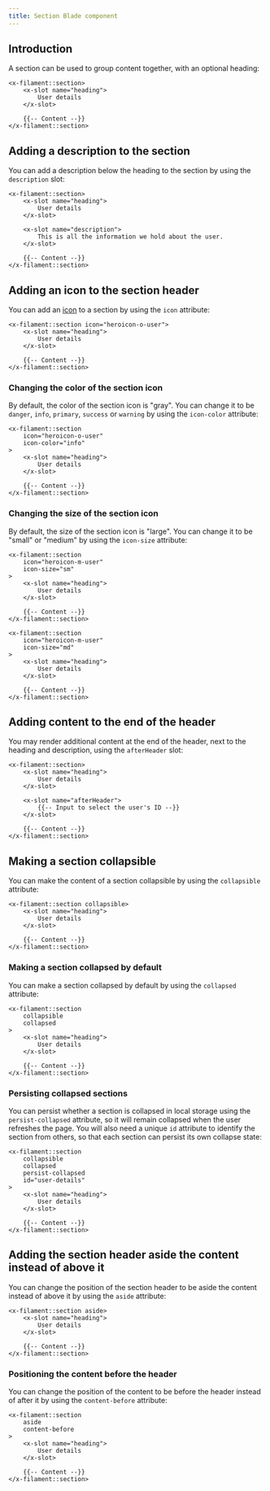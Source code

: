 ```yaml
---
title: Section Blade component
---
```


## Introduction

A section can be used to group content together, with an optional heading:

```blade
<x-filament::section>
    <x-slot name="heading">
        User details
    </x-slot>

    {{-- Content --}}
</x-filament::section>
```

## Adding a description to the section

You can add a description below the heading to the section by using the `description` slot:

```blade
<x-filament::section>
    <x-slot name="heading">
        User details
    </x-slot>

    <x-slot name="description">
        This is all the information we hold about the user.
    </x-slot>

    {{-- Content --}}
</x-filament::section>
```

## Adding an icon to the section header

You can add an [icon](../styling/icons) to a section by using the `icon` attribute:

```blade
<x-filament::section icon="heroicon-o-user">
    <x-slot name="heading">
        User details
    </x-slot>

    {{-- Content --}}
</x-filament::section>
```

### Changing the color of the section icon

By default, the color of the section icon is "gray". You can change it to be `danger`, `info`, `primary`, `success` or `warning` by using the `icon-color` attribute:

```blade
<x-filament::section
    icon="heroicon-o-user"
    icon-color="info"
>
    <x-slot name="heading">
        User details
    </x-slot>

    {{-- Content --}}
</x-filament::section>
```

### Changing the size of the section icon

By default, the size of the section icon is "large". You can change it to be "small" or "medium" by using the `icon-size` attribute:

```blade
<x-filament::section
    icon="heroicon-m-user"
    icon-size="sm"
>
    <x-slot name="heading">
        User details
    </x-slot>

    {{-- Content --}}
</x-filament::section>

<x-filament::section
    icon="heroicon-m-user"
    icon-size="md"
>
    <x-slot name="heading">
        User details
    </x-slot>

    {{-- Content --}}
</x-filament::section>
```

## Adding content to the end of the header

You may render additional content at the end of the header, next to the heading and description, using the `afterHeader` slot:

```blade
<x-filament::section>
    <x-slot name="heading">
        User details
    </x-slot>

    <x-slot name="afterHeader">
        {{-- Input to select the user's ID --}}
    </x-slot>

    {{-- Content --}}
</x-filament::section>
```

## Making a section collapsible

You can make the content of a section collapsible by using the `collapsible` attribute:

```blade
<x-filament::section collapsible>
    <x-slot name="heading">
        User details
    </x-slot>

    {{-- Content --}}
</x-filament::section>
```

### Making a section collapsed by default

You can make a section collapsed by default by using the `collapsed` attribute:

```blade
<x-filament::section
    collapsible
    collapsed
>
    <x-slot name="heading">
        User details
    </x-slot>

    {{-- Content --}}
</x-filament::section>
```

### Persisting collapsed sections

You can persist whether a section is collapsed in local storage using the `persist-collapsed` attribute, so it will remain collapsed when the user refreshes the page. You will also need a unique `id` attribute to identify the section from others, so that each section can persist its own collapse state:

```blade
<x-filament::section
    collapsible
    collapsed
    persist-collapsed
    id="user-details"
>
    <x-slot name="heading">
        User details
    </x-slot>

    {{-- Content --}}
</x-filament::section>
```

## Adding the section header aside the content instead of above it

You can change the position of the section header to be aside the content instead of above it by using the `aside` attribute:

```blade
<x-filament::section aside>
    <x-slot name="heading">
        User details
    </x-slot>

    {{-- Content --}}
</x-filament::section>
```

### Positioning the content before the header

You can change the position of the content to be before the header instead of after it by using the `content-before` attribute:

```blade
<x-filament::section
    aside
    content-before
>
    <x-slot name="heading">
        User details
    </x-slot>

    {{-- Content --}}
</x-filament::section>
```
